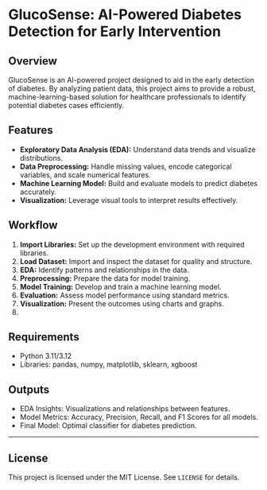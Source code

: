 # GlucoSense: AI-Powered Diabetes Detection for Early Intervention

## Overview
GlucoSense is an AI-powered project designed to aid in the early detection of diabetes. By analyzing patient data, this project aims to provide a robust, machine-learning-based solution for healthcare professionals to identify potential diabetes cases efficiently.

## Features
- **Exploratory Data Analysis (EDA):** Understand data trends and visualize distributions.
- **Data Preprocessing:** Handle missing values, encode categorical variables, and scale numerical features.
- **Machine Learning Model:** Build and evaluate models to predict diabetes accurately.
- **Visualization:** Leverage visual tools to interpret results effectively.

## Workflow
1. **Import Libraries:** Set up the development environment with required libraries.
2. **Load Dataset:** Import and inspect the dataset for quality and structure.
3. **EDA:** Identify patterns and relationships in the data.
4. **Preprocessing:** Prepare the data for model training.
5. **Model Training:** Develop and train a machine learning model.
6. **Evaluation:** Assess model performance using standard metrics.
7. **Visualization:** Present the outcomes using charts and graphs.
8. 
## Requirements
- Python 3.11/3.12
- Libraries: pandas, numpy, matplotlib, sklearn, xgboost

## Outputs
- EDA Insights: Visualizations and relationships between features.
- Model Metrics: Accuracy, Precision, Recall, and F1 Scores for all models.
- Final Model: Optimal classifier for diabetes prediction.

---

## License
This project is licensed under the MIT License. See `LICENSE` for details.
